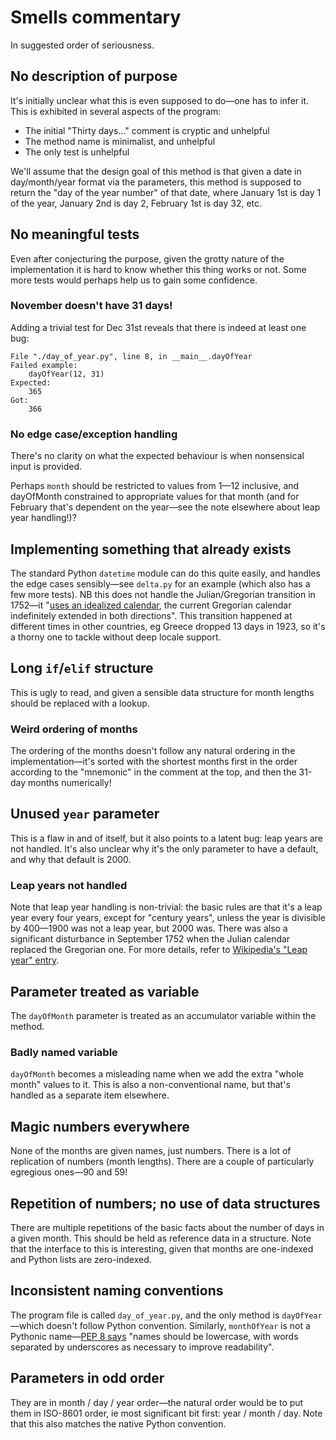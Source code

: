 # Smells commentary

In suggested order of seriousness.

## No description of purpose

It's initially unclear what this is even supposed to do—one has to infer it. This is exhibited in several aspects of the program:

* The initial "Thirty days…" comment is cryptic and unhelpful
* The method name is minimalist, and unhelpful
* The only test is unhelpful

We'll assume that the design goal of this method is that given a date in day/month/year format via the parameters, this method is supposed to return the "day of the year number" of that date, where January 1st is day 1 of the year, January 2nd is day 2, February 1st is day 32, etc.

## No meaningful tests

Even after conjecturing the purpose, given the grotty nature of the implementation it is hard to know whether this thing works or not. Some more tests would perhaps help us to gain some confidence.

### November doesn't have 31 days!

Adding a trivial test for Dec 31st reveals that there is indeed at least one bug:

``` text
File "./day_of_year.py", line 8, in __main__.dayOfYear
Failed example:
    dayOfYear(12, 31)
Expected:
    365
Got:
    366
```

### No edge case/exception handling

There's no clarity on what the expected behaviour is when nonsensical input is provided.

Perhaps `month` should be restricted to values from 1—12 inclusive, and dayOfMonth constrained to appropriate values for that month (and for February that's dependent on the year—see the note elsewhere about leap year handling!)?

## Implementing something that already exists

The standard Python `datetime` module can do this quite easily, and handles the edge cases sensibly—see `delta.py` for an example (which also has a few more tests). NB this does not handle the Julian/Gregorian transition in 1752—it "[uses an idealized calendar](https://docs.python.org/3/library/calendar.html), the current Gregorian calendar indefinitely extended in both directions". This transition happened at different times in other countries, eg Greece dropped 13 days in 1923, so it's a thorny one to tackle without deep locale support.

## Long `if`/`elif` structure

This is ugly to read, and given a sensible data structure for month lengths should be replaced with a lookup.

### Weird ordering of months

The ordering of the months doesn't follow any natural ordering in the implementation—it's sorted with the shortest months first in the order according to the "mnemonic" in the comment at the top, and then the 31-day months numerically!

## Unused `year` parameter

This is a flaw in and of itself, but it also points to a latent bug: leap years are not handled. It's also unclear why it's the only parameter to have a default, and why that default is 2000.

### Leap years not handled

Note that leap year handling is non-trivial: the basic rules are that it's a leap year every four years, except for "century years", unless the year is divisible by 400—1900 was not a leap year, but 2000 was. There was also a significant disturbance in September 1752 when the Julian calendar replaced the Gregorian one. For more details, refer to [Wikipedia's "Leap year" entry](https://en.wikipedia.org/wiki/Leap_year).

## Parameter treated as variable

The `dayOfMonth` parameter is treated as an accumulator variable within the method.

### Badly named variable

`dayOfMonth` becomes a misleading name when we add the extra "whole month" values to it. This is also a non-conventional name, but that's handled as a separate item elsewhere.

## Magic numbers everywhere

None of the months are given names, just numbers. There is a lot of replication of numbers (month lengths). There are a couple of particularly egregious ones—90 and 59!

## Repetition of numbers; no use of data structures

There are multiple repetitions of the basic facts about the number of days in a given month. This should be held as reference data in a structure. Note that the interface to this is interesting, given that months are one-indexed and Python lists are zero-indexed.

## Inconsistent naming conventions

The program file is called `day_of_year.py`, and the only method is `dayOfYear`—which doesn't follow Python convention. Similarly, `monthOfYear` is not a Pythonic name—[PEP 8 says](https://www.python.org/dev/peps/pep-0008/#function-and-variable-names) "names should be lowercase, with words separated by underscores as necessary to improve readability".

## Parameters in odd order

They are in month / day / year order—the natural order would be to put them in ISO-8601 order, ie most significant bit first: year / month / day. Note that this also matches the native Python convention.
